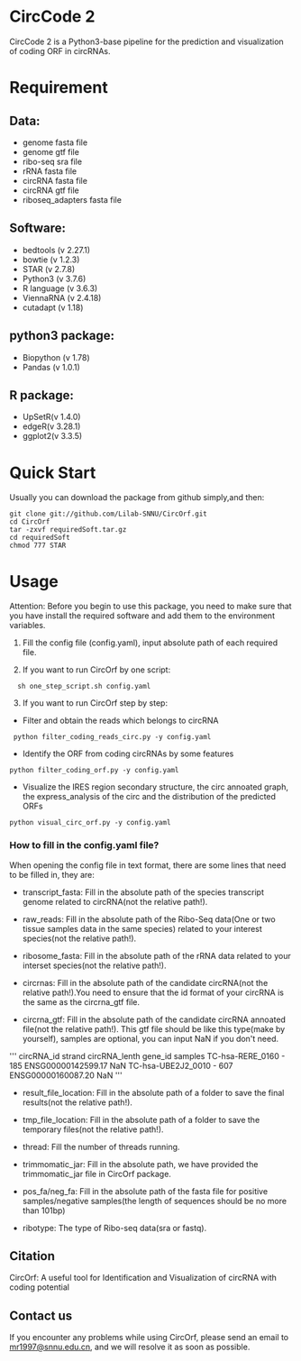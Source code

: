 # CircCode 2

CircCode 2 is a Python3-base pipeline for the prediction and visualization of coding ORF in circRNAs.

# Requirement
## Data:

- genome fasta file
- genome gtf file
- ribo-seq sra file
- rRNA fasta file
- circRNA fasta file
- circRNA gtf file
- riboseq_adapters fasta file

## Software:

- bedtools (v 2.27.1)
- bowtie (v 1.2.3)
- STAR (v 2.7.8)
- Python3 (v 3.7.6)
- R language (v 3.6.3)
- ViennaRNA (v 2.4.18)
- cutadapt (v 1.18)

## python3 package:

- Biopython (v 1.78)
- Pandas (v 1.0.1)

## R package:

- UpSetR(v 1.4.0)
- edgeR(v 3.28.1)
- ggplot2(v 3.3.5)

# Quick Start
Usually you can download the package from github simply,and then:
```
git clone git://github.com/Lilab-SNNU/CircOrf.git
cd CircOrf
tar -zxvf requiredSoft.tar.gz
cd requiredSoft
chmod 777 STAR
```


# Usage

Attention: Before you begin to use this package, you need to make sure that you have install the required software and add them to the environment variables.


1. Fill the config file (config.yaml), input absolute path of each required file.

2. If you want to run CircOrf by one script:

 ```
   sh one_step_script.sh config.yaml
 ```

3. If you want to run CircOrf step by step:
  
  - Filter and obtain the reads which belongs to circRNA

  ```
   python filter_coding_reads_circ.py -y config.yaml
  ```
  
  - Identify the ORF from coding circRNAs by some features
  
  ```
  python filter_coding_orf.py -y config.yaml
  ```
  
  - Visualize the IRES region secondary structure, the circ annoated graph, the express_analysis of the circ and the distribution of the predicted ORFs
  
  ```
  python visual_circ_orf.py -y config.yaml
  ```

### How to fill in the config.yaml file?

When opening the config file in text format, there are some lines that need to be filled in, they are:

 - transcript_fasta: Fill in the absolute path of the species transcript genome related to circRNA(not the relative path!).
   
 - raw_reads: Fill in the absolute path of the Ribo-Seq data(One or two tissue samples data in the same species) related to your interest species(not the relative path!).
   
 - ribosome_fasta: Fill in the absolute path of the rRNA data related to your interset species(not the relative path!).
 
 - circrnas: Fill in the absolute path of the candidate circRNA(not the relative path!).You need to ensure that the id format of your circRNA is the same as the circrna_gtf file.
 
 - circrna_gtf: Fill in the absolute path of the candidate circRNA annoated file(not the relative path!). This gtf file should be like this type(make by yourself), samples are optional, you can input NaN if you don't need.

'''
circRNA_id	strand	circRNA_lenth	gene_id	samples
TC-hsa-RERE_0160	-	185	ENSG00000142599.17	NaN
TC-hsa-UBE2J2_0010	-	607	ENSG00000160087.20	NaN
'''
 
 - result_file_location: Fill in the absolute path of a folder to save the final results(not the relative path!).
 
 - tmp_file_location: Fill in the absolute path of a folder to save the temporary files(not the relative path!).
 
 - thread: Fill the number of threads running.
 
 - trimmomatic_jar: Fill in the absolute path, we have provided the trimmomatic_jar file in CircOrf package.

 - pos_fa/neg_fa: Fill in the absolute path of the fasta file for positive samples/negative samples(the length of sequences should be no more than 101bp)
 
 - ribotype: The type of Ribo-seq data(sra or fastq).
  
  
## Citation

CircOrf: A useful tool for Identification and Visualization of circRNA with coding potential

## Contact us

If you encounter any problems while using CircOrf, please send an email to mr1997@snnu.edu.cn, and we will resolve it as soon as possible.
